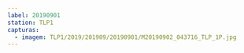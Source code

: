 ```yaml
---
label: 20190901
station: TLP1
capturas:
  - imagem: TLP1/2019/201909/20190901/M20190902_043716_TLP_1P.jpg
---
```

